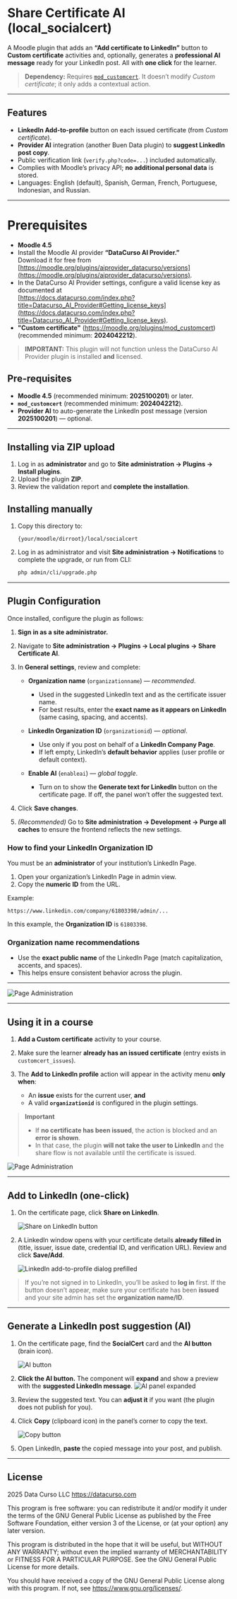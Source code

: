 # Share Certificate AI (local_socialcert)

A Moodle plugin that adds an **“Add certificate to LinkedIn”** button to **Custom certificate** activities and, optionally, generates a **professional AI message** ready for your LinkedIn post. All with **one click** for the learner.

> **Dependency:** Requires [`mod_customcert`](https://moodle.org/plugins/mod_customcert). It doesn’t modify *Custom certificate*; it only adds a contextual action.

---

## Features

* **LinkedIn Add-to-profile** button on each issued certificate (from *Custom certificate*).
* **Provider AI** integration (another Buen Data plugin) to **suggest LinkedIn post copy**.
* Public verification link (`verify.php?code=...`) included automatically.
* Complies with Moodle’s privacy API; **no additional personal data** is stored.
* Languages: English (default), Spanish, German, French, Portuguese, Indonesian, and Russian.

---

# Prerequisites

- **Moodle 4.5**
- Install the Moodle AI provider **“DataCurso AI Provider.”**  
  Download it for free from [https://moodle.org/plugins/aiprovider_datacurso/versions](https://moodle.org/plugins/aiprovider_datacurso/versions).
- In the DataCurso AI Provider settings, configure a valid license key as documented at  
  [https://docs.datacurso.com/index.php?title=Datacurso_AI_Provider#Getting_license_keys](https://docs.datacurso.com/index.php?title=Datacurso_AI_Provider#Getting_license_keys).
- **"Custom certificate"** (https://moodle.org/plugins/mod_customcert) (recommended minimum: **2024042212**).

> **IMPORTANT:** This plugin will not function unless the DataCurso AI Provider plugin is installed **and** licensed.

## Pre-requisites

* **Moodle 4.5** (recommended minimum: **2025100201**) or later.
* **`mod_customcert`** (recommended minimum: **2024042212**).
* **Provider AI** to auto-generate the LinkedIn post message (version **2025100201**) — optional.

---

## Installing via ZIP upload

1. Log in as **administrator** and go to **Site administration → Plugins → Install plugins**.
2. Upload the plugin **ZIP**.
3. Review the validation report and **complete the installation**.

## Installing manually

1. Copy this directory to:

   ```
   {your/moodle/dirroot}/local/socialcert
   ```

2. Log in as administrator and visit **Site administration → Notifications** to complete the upgrade,
   or run from CLI:

   ```bash
   php admin/cli/upgrade.php
   ```

---

## Plugin Configuration

Once installed, configure the plugin as follows:

1. **Sign in as a site administrator.**
2. Navigate to **Site administration → Plugins → Local plugins → Share Certificate AI**.
3. In **General settings**, review and complete:

   * **Organization name** (`organizationname`) — *recommended*.

     * Used in the suggested LinkedIn text and as the certificate issuer name.
     * For best results, enter the **exact name as it appears on LinkedIn** (same casing, spacing, and accents).
   * **LinkedIn Organization ID** (`organizationid`) — *optional*.

     * Use only if you post on behalf of a **LinkedIn Company Page**.
     * If left empty, LinkedIn’s **default behavior** applies (user profile or default context).
   * **Enable AI** (`enableai`) — *global toggle*.

     * Turn on to show the **Generate text for LinkedIn** button on the certificate page. If off, the panel won’t offer the suggested text.
4. Click **Save changes**.
5. *(Recommended)* Go to **Site administration → Development → Purge all caches** to ensure the frontend reflects the new settings.

### How to find your LinkedIn Organization ID

You must be an **administrator** of your institution’s LinkedIn Page.

1. Open your organization’s LinkedIn Page in admin view.
2. Copy the **numeric ID** from the URL.

Example:

```
https://www.linkedin.com/company/61803398/admin/...
```

In this example, the **Organization ID** is `61803398`.

### Organization name recommendations

* Use the **exact public name** of the LinkedIn Page (match capitalization, accents, and spaces).
* This helps ensure consistent behavior across the plugin.

---

![Page Administration](./_docs/images/local_socialcert_main_panel.png)

---

## Using it in a course

1. **Add a Custom certificate** activity to your course.
2. Make sure the learner **already has an issued certificate** (entry exists in `customcert_issues`).
3. The **Add to LinkedIn profile** action will appear in the activity menu **only when**:

   * An **issue** exists for the current user, **and**
   * A valid **`organizationid`** is configured in the plugin settings.

> **Important**
>
> * If **no certificate has been issued**, the action is blocked and an **error is shown**.
> * In that case, the plugin **will not take the user to LinkedIn** and the share flow is not available until the certificate is issued.

![Page Administration](./_docs/images/local_socialcert_main_panel_error.png)

---

## Add to LinkedIn (one-click)

1. On the certificate page, click **Share on LinkedIn**.
 
   ![Share on LinkedIn button](./_docs/images/local_socialcert_linkedin_button.png)

3. A LinkedIn window opens with your certificate details **already filled in** (title, issuer, issue date, credential ID, and verification URL). Review and click **Save/Add**.
 
   ![LinkedIn add-to-profile dialog prefilled](./_docs/images/local_socialcert_linkedin_form.png)

> If you’re not signed in to LinkedIn, you’ll be asked to **log in** first.
> If the button doesn’t appear, make sure your certificate has been **issued** and your site admin has set the **organization name/ID**.

---
## Generate a LinkedIn post suggestion (AI)

1. On the certificate page, find the **SocialCert** card and the **AI button** (brain icon).
 
   ![AI button](./_docs/images/local_socialcert_button_ai.png)

3. **Click the AI button.** The component will **expand** and show a preview with the **suggested LinkedIn message**.
   ![AI panel expanded](./_docs/images/local_socialcert_main_panel_ai.png)

4. Review the suggested text. You can **adjust it** if you want (the plugin does not publish for you).

5. Click **Copy** (clipboard icon) in the panel’s corner to copy the text.
 
   ![Copy button](./_docs/images/local_socialcert_copy_button.png)

6. Open LinkedIn, **paste** the copied message into your post, and publish.

---

## License

2025 Data Curso LLC <https://datacurso.com>

This program is free software: you can redistribute it and/or modify it under
the terms of the GNU General Public License as published by the Free Software
Foundation, either version 3 of the License, or (at your option) any later
version.

This program is distributed in the hope that it will be useful, but WITHOUT ANY
WARRANTY; without even the implied warranty of MERCHANTABILITY or FITNESS FOR A
PARTICULAR PURPOSE.  See the GNU General Public License for more details.

You should have received a copy of the GNU General Public License along with
this program.  If not, see <https://www.gnu.org/licenses/>.